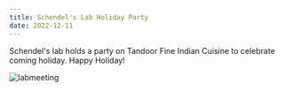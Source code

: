 ```yaml
---
title: Schendel's Lab Holiday Party
date: 2022-12-11
---
```


Schendel's lab holds a party on Tandoor Fine Indian Cuisine to celebrate coming holiday. Happy Holiday!

<!--more-->
![labmeeting](/1stlabmeeting.jpeg)